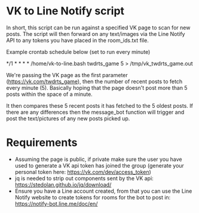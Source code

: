 # VK to Line Notify script

In short, this script can be run against a specified VK page to scan for new posts. The script will then forward on any text/images via the Line Notify API to any tokens you have placed in the room_ids.txt file.

Example crontab schedule below (set to run every minute)

*/1 * * * * /home/vk-to-line.bash twdrts_game 5 > /tmp/vk_twdrts_game.out

We're passing the VK page as the first parameter (https://vk.com/twdrts_game), then the number of recent posts to fetch every minute (5). Basically hoping that the page doesn't post more than 5 posts within the space of a minute.

It then compares these 5 recent posts it has fetched to the 5 oldest posts. If there are any differences then the message_bot function will trigger and post the text/pictures of any new posts picked up.

# Requirements

- Assuming the page is public, if private make sure the user you have used to generate a VK api token has joined the group (generate your personal token here: https://vk.com/dev/access_token)
- jq is needed to strip out components sent by the VK api: https://stedolan.github.io/jq/download/
- Ensure you have a Line account created, from that you can use the Line Notify website to create tokens for rooms for the bot to post in: https://notify-bot.line.me/doc/en/
